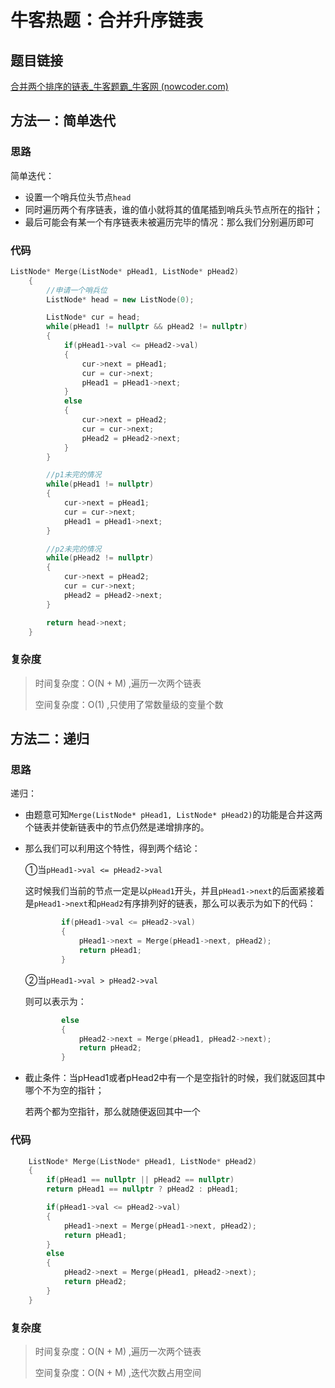 # 牛客热题：合并升序链表

## 题目链接

[合并两个排序的链表_牛客题霸_牛客网 (nowcoder.com)](https://www.nowcoder.com/practice/d8b6b4358f774294a89de2a6ac4d9337?tpId=295&tqId=23267&ru=%2Fexam%2Fcompany&qru=%2Fta%2Fformat-top101%2Fquestion-ranking&sourceUrl=%2Fexam%2Fcompany&dayCountBigMember=连续包月)

## 方法一：简单迭代

### 思路

简单迭代：

- 设置一个哨兵位头节点`head`
- 同时遍历两个有序链表，谁的值小就将其的值尾插到哨兵头节点所在的指针；
- 最后可能会有某一个有序链表未被遍历完毕的情况：那么我们分别遍历即可

### 代码

```cpp
ListNode* Merge(ListNode* pHead1, ListNode* pHead2) 
    {
        //申请一个哨兵位
        ListNode* head = new ListNode(0);

        ListNode* cur = head;
        while(pHead1 != nullptr && pHead2 != nullptr)
        {
            if(pHead1->val <= pHead2->val)
            {
                cur->next = pHead1;
                cur = cur->next;
                pHead1 = pHead1->next;
            }
            else 
            {
                cur->next = pHead2;
                cur = cur->next;
                pHead2 = pHead2->next;
            }
        }

        //p1未完的情况
        while(pHead1 != nullptr)
        {
            cur->next = pHead1;
            cur = cur->next;
            pHead1 = pHead1->next;
        }

        //p2未完的情况
        while(pHead2 != nullptr)
        {
            cur->next = pHead2;
            cur = cur->next;
            pHead2 = pHead2->next;
        }

        return head->next;
    }
```

### 复杂度

> 时间复杂度：O(N + M) ,遍历一次两个链表
>
> 空间复杂度：O(1) ,只使用了常数量级的变量个数

## 方法二：递归

### 思路

递归：

- 由题意可知`Merge(ListNode* pHead1, ListNode* pHead2)`的功能是合并这两个链表并使新链表中的节点仍然是递增排序的。

- 那么我们可以利用这个特性，得到两个结论：

  ①当`pHead1->val <= pHead2->val`

  这时候我们当前的节点一定是以`pHead1`开头，并且`pHead1->next`的后面紧接着是`pHead1->next`和`pHead2`有序排列好的链表，那么可以表示为如下的代码：

  ```cpp
          if(pHead1->val <= pHead2->val)
          {
              pHead1->next = Merge(pHead1->next, pHead2);
              return pHead1;
          }
  ```

  ②当`pHead1->val > pHead2->val`

  则可以表示为：

  ```cpp
          else 
          {
              pHead2->next = Merge(pHead1, pHead2->next);
              return pHead2;
          }
  ```

- 截止条件：当pHead1或者pHead2中有一个是空指针的时候，我们就返回其中哪个不为空的指针；

  若两个都为空指针，那么就随便返回其中一个

### 代码

```cpp
    ListNode* Merge(ListNode* pHead1, ListNode* pHead2) 
    {
        if(pHead1 == nullptr || pHead2 == nullptr)
        return pHead1 == nullptr ? pHead2 : pHead1;

        if(pHead1->val <= pHead2->val)
        {
            pHead1->next = Merge(pHead1->next, pHead2);
            return pHead1;
        }
        else 
        {
            pHead2->next = Merge(pHead1, pHead2->next);
            return pHead2;
        }
    }
```

### 复杂度

> 时间复杂度：O(N + M) ,遍历一次两个链表
>
> 空间复杂度：O(N + M) ,迭代次数占用空间